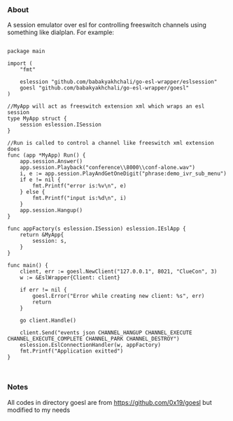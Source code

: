 ### About
A session emulator over esl for controlling freeswitch channels using something like dialplan.
For example:
``` golang

package main

import (
	"fmt"

	eslession "github.com/babakyakhchali/go-esl-wrapper/eslsession"
	goesl "github.com/babakyakhchali/go-esl-wrapper/goesl"
)

//MyApp will act as freeswitch extension xml which wraps an esl session
type MyApp struct {
	session eslession.ISession
}

//Run is called to control a channel like freeswitch xml extension does
func (app *MyApp) Run() {
	app.session.Answer()
	app.session.Playback("conference\\8000\\conf-alone.wav")
	i, e := app.session.PlayAndGetOneDigit("phrase:demo_ivr_sub_menu")
	if e != nil {
		fmt.Printf("error is:%v\n", e)
	} else {
		fmt.Printf("input is:%d\n", i)
	}
	app.session.Hangup()
}

func appFactory(s eslession.ISession) eslession.IEslApp {
	return &MyApp{
		session: s,
	}
}

func main() {
	client, err := goesl.NewClient("127.0.0.1", 8021, "ClueCon", 3)
	w := &EslWrapper{Client: client}

	if err != nil {
		goesl.Error("Error while creating new client: %s", err)
		return
	}

	go client.Handle()

	client.Send("events json CHANNEL_HANGUP CHANNEL_EXECUTE CHANNEL_EXECUTE_COMPLETE CHANNEL_PARK CHANNEL_DESTROY")
	eslession.EslConnectionHandler(w, appFactory)
	fmt.Printf("Application exitted")
}



```
### Notes
All codes in directory goesl are from https://github.com/0x19/goesl but modified to my needs